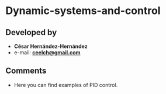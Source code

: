 # Dynamic-systems-and-control

## Developed by

- **César Hernández-Hernández**
- e-mail: **ceelch@gmail.com**

## Comments

- Here you can find examples of PID control.
